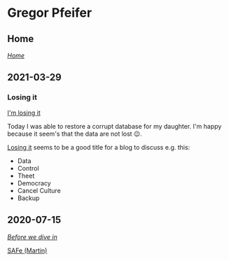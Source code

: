 # Gregor Pfeifer

## Home

[_Home_](https://gpfeifer.github.io)

## 2021-03-29

### Losing it

[I'm losing it](https://www.youtube.com/watch?v=pedgIfGqHcw)

Today I was able to restore a corrupt database for my daughter. 
I'm happy because it seem's that the data are not lost 😉.

[Losing it](https://www.youtube.com/watch?v=pedgIfGqHcw) seems to be a good title for a blog to discuss e.g. this:

- Data
- Control
- Theet
- Democracy
- Cancel Culture
- Backup

## 2020-07-15

[_Before we dive in_](https://twitter.com/GeePawHill/status/1283049498168700928?s=20)

[SAFe (Martin)](https://twitter.com/bassmanitram/status/1278719778975334402?s=20)


